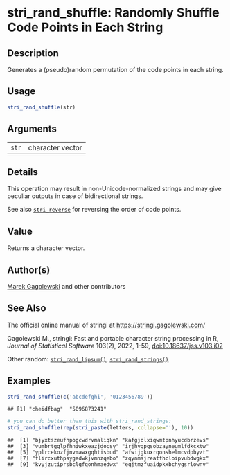 # stri_rand_shuffle: Randomly Shuffle Code Points in Each String

## Description

Generates a (pseudo)random permutation of the code points in each string.

## Usage

``` r
stri_rand_shuffle(str)
```

## Arguments

|       |                  |
|-------|------------------|
| `str` | character vector |

## Details

This operation may result in non-Unicode-normalized strings and may give peculiar outputs in case of bidirectional strings.

See also [`stri_reverse`](stri_reverse.md) for reversing the order of code points.

## Value

Returns a character vector.

## Author(s)

[Marek Gagolewski](https://www.gagolewski.com/) and other contributors

## See Also

The official online manual of <span class="pkg">stringi</span> at <https://stringi.gagolewski.com/>

Gagolewski M., <span class="pkg">stringi</span>: Fast and portable character string processing in R, *Journal of Statistical Software* 103(2), 2022, 1-59, [doi:10.18637/jss.v103.i02](https://doi.org/10.18637/jss.v103.i02)

Other random: [`stri_rand_lipsum()`](stri_rand_lipsum.md), [`stri_rand_strings()`](stri_rand_strings.md)

## Examples




```r
stri_rand_shuffle(c('abcdefghi', '0123456789'))
```

```
## [1] "cheidfbag"  "5096873241"
```

```r
# you can do better than this with stri_rand_strings:
stri_rand_shuffle(rep(stri_paste(letters, collapse=''), 10))
```

```
##  [1] "bjyxtszeufhpogcwdrvmaliqkn" "kafgjolxiqwmtpnhyucdbrzevs"
##  [3] "vumbrtgqlpfhniwkxeazjdocsy" "irjhvgpqsobzayneumlfdkcxtw"
##  [5] "yplrcekozfjnvmawxgqhtisbud" "afwijgkuxrqonshelmcvdpbyzt"
##  [7] "flircxuthpsygadwkjvmnzqebo" "zqynmsjreatfhcloipvubdwgkx"
##  [9] "kvyjzutiprsbclgfqonhmaedwx" "eqjtmzfuaidpkxbchygsrlownv"
```
